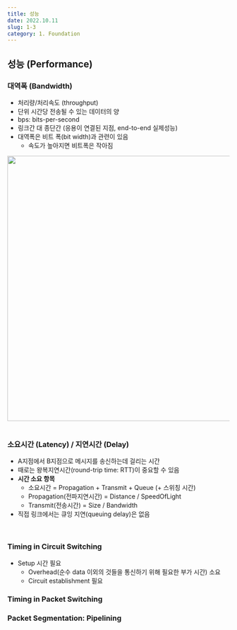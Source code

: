 ```yaml
---
title: 성능
date: 2022.10.11
slug: 1-3
category: 1. Foundation
---
```


## 성능 (Performance)
### 대역폭 (Bandwidth)
- 처리량/처리속도 (throughput)
- 단위 시간당 전송될 수 있는 데이터의 양
- bps: bits-per-second
- 링크간 대 종단간 (응용이 연결된 지점, end-to-end 실제성능)
- 대역폭은 비트 폭(bit width)과 관련이 있음
    - 속도가 높아지면 비트폭은 작아짐
<center>
<img src="/computer-network/1-3/01.jpg"  width="600">
</center>
</br>

### 소요시간 (Latency) / 지연시간 (Delay)
- A지점에서 B지점으로 메시지를 송신하는데 걸리는 시간
- 때로는 왕복지연시간(round-trip time: RTT)이 중요할 수 있음
- **시간 소요 항목**
    - 소요시간 = Propagation + Transmit + Queue (+ 스위칭 시간)
    - Propagation(전파지연시간) = Distance / SpeedOfLight
    - Transmit(전송시간) = Size / Bandwidth
- 직접 링크에서는 큐잉 지연(queuing delay)은 없음
</br>

### Timing in Circuit Switching
- Setup 시간 필요
    - Overhead(순수 data 이외의 것들을 통신하기 위해 필요한 부가 시간) 소요
    - Circuit establishment 필요
### Timing in Packet Switching
### Packet Segmentation: Pipelining